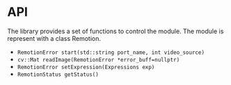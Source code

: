 # API

The library provides a set of functions to control the module. The module is represent with a class Remotion.

- `RemotionError start(std::string port_name, int video_source)`
- `cv::Mat readImage(RemotionError *error_buff=nullptr)`
- `RemotionError setExpression(Expressions exp)`
- `RemotionStatus getStatus()`
